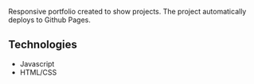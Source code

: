 Responsive portfolio created to show projects. The project automatically deploys to Github Pages.

## Technologies

- Javascript
- HTML/CSS
